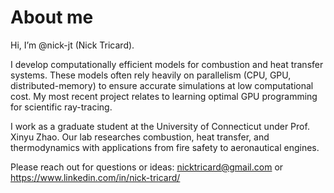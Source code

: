 # About me


Hi, I’m @nick-jt (Nick Tricard). 

I develop computationally efficient models for combustion and heat transfer systems.
These models often rely heavily on parallelism (CPU, GPU, distributed-memory) to ensure accurate simulations at low computational cost.
My most recent project relates to learning optimal GPU programming for scientific ray-tracing.

I work as a graduate student at the University of Connecticut under Prof. Xinyu Zhao.
Our lab researches combustion, heat transfer, and thermodynamics with applications from fire safety to aeronautical engines.

Please reach out for questions or ideas: nicktricard@gmail.com or https://www.linkedin.com/in/nick-tricard/
